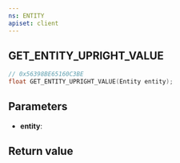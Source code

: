 ```yaml
---
ns: ENTITY
apiset: client
---
```

## GET_ENTITY_UPRIGHT_VALUE

```c
// 0x56398BE65160C3BE
float GET_ENTITY_UPRIGHT_VALUE(Entity entity);
```


## Parameters
* **entity**:

## Return value

